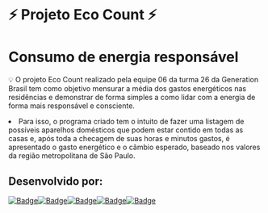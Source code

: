 # ⚡ Projeto Eco Count ⚡
# Consumo de energia responsável
 💡 O projeto Eco Count realizado pela equipe 06 da turma 26 da Generation Brasil tem como objetivo mensurar a média dos gastos energéticos nas residências e demonstrar de forma simples a como lidar com a energia de forma mais responsável e consciente. 
 <li> Para isso, o programa criado tem o intuito de fazer uma listagem de possíveis aparelhos domésticos que podem estar contido em todas as casas e, após toda a checagem de suas horas e minutos gastos, é apresentado o gasto energético e o câmbio esperado, baseado nos valores da região metropolitana de São Paulo. </li>
    
 ## Desenvolvido por:
[![Badge](https://img.shields.io/badge/-João_Pedro-grey?style=flat-square&labelColor=black&logo=github&logoColor=white&link=https://github.com/jotape00)](https://github.com/jotape00)[![Badge](https://img.shields.io/badge/-Anny-grey?style=flat-square&labelColor=black&logo=github&logoColor=white&link=https://github.com/annysena)](https://github.com/annysena)[![Badge](https://img.shields.io/badge/-Fernanda-grey?style=flat-square&labelColor=black&logo=github&logoColor=white&link=https://github.com/Fe-r-nanda)](https://github.com/Fe-r-nanda)[![Badge](https://img.shields.io/badge/-Gabriel_Almeida-grey?style=flat-square&labelColor=black&logo=github&logoColor=white&link=https://github.com/bielalmd)](https://github.com/bielalmd)[![Badge](https://img.shields.io/badge/-Gabriel_Reis-grey?style=flat-square&labelColor=black&logo=github&logoColor=white&link=https://github.com/gabriel8514)](https://github.com/gabriel8514)
